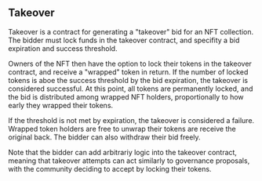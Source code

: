 ## Takeover 

Takeover is a contract for generating a "takeover" bid for an NFT collection. The bidder must lock funds in the takeover contract, and specifity a bid expiration and success threshold. 

Owners of the NFT then have the option to lock their tokens in the takeover contract, and receive a "wrapped" token in return. If the number of locked tokens is aboe the success threshold by the bid expiration, the takeover is considered successful. At this point, all tokens are permanently locked, and the bid is distributed among wrapped NFT holders, proportionally to how early they wrapped their tokens. 

If the threshold is not met by expiration, the takeover is considered a failure. Wrapped token holders are free to unwrap their tokens are receive the original back. The bidder can also withdraw their bid freely. 

Note that the bidder can add arbitrariy logic into the takeover contract, meaning that takeover attempts can act similarly to governance proposals, with the community deciding to accept by locking their tokens. 